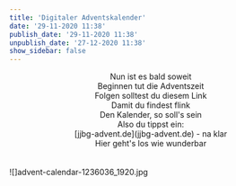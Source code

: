 ```yaml
---
title: 'Digitaler Adventskalender'
date: '29-11-2020 11:38'
publish_date: '29-11-2020 11:38'
unpublish_date: '27-12-2020 11:38'
show_sidebar: false
---
```


<center>Nun ist es bald soweit<br>
Beginnen tut die Adventszeit<br>
Folgen solltest du diesem Link<br>
Damit du findest flink<br>
Den Kalender, so soll's sein<br>
Also du tippst ein:<br>
[jjbg-advent.de](jjbg-advent.de) - na klar<br>
Hier geht's los wie wunderbar</center>
<br><br>
![]advent-calendar-1236036_1920.jpg